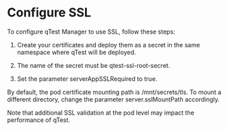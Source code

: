 # Configure SSL
To configure qTest Manager to use SSL, follow these steps:

1. Create your certificates and deploy them as a secret in the same namespace where qTest will be deployed.

2. The name of the secret must be qtest-ssl-root-secret.

3. Set the parameter serverAppSSLRequired to true.

By default, the pod certificate mounting path is /mnt/secrets/tls. To mount a different directory, change the parameter server.sslMountPath accordingly.

Note that additional SSL validation at the pod level may impact the performance of qTest.